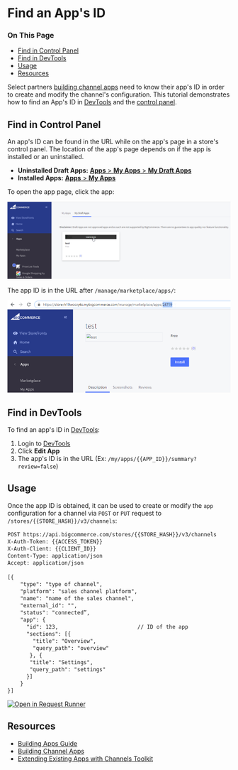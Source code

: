 # Find an App's ID

<div class="otp" id="no-index">

### On This Page
- [Find in Control Panel](#find-in-control-panel)
- [Find in DevTools](#find-in-devtools)
- [Usage](#usage)
- [Resources](#resources)

</div>

Select partners [building channel apps](https://developer.bigcommerce.com/api-docs/channels/building-channel-apps) need to know their app's ID in order to create and modify the channel's configuration. This tutorial demonstrates how to find an App's ID in [DevTools](#find-in-devtoolss) and the [control panel](#find-in-control-panel).

## Find in Control Panel
An app's ID can be found in the URL while on the app's page in a store's control panel. The location of the app's page depends on if the app is installed or an uninstalled.
* **Uninstalled Draft Apps:** [**Apps** > **My Apps** > **My Draft Apps**](https://login.bigcommerce.com/deep-links/manage/marketplace/apps/my-apps/drafts)
* **Installed Apps:** [**Apps** > **My Apps**](https://login.bigcommerce.com/deep-links/manage/marketplace/apps/my-apps)

To open the app page, click the app:

![Draft App](https://raw.githubusercontent.com/bigcommerce/dev-docs/master/assets/images/apps-id-01.png "Draft App")

The app ID is in the URL after `/manage/marketplace/apps/`:

![Draft App ID](https://raw.githubusercontent.com/bigcommerce/dev-docs/master/assets/images/apps-id-02.png "Draft App ID")

## Find in DevTools

To find an app's ID in [DevTools](https://devtools.bigcommerce.com/my/apps):
1. Login to [DevTools](https://devtools.bigcommerce.com/my/apps)
2. Click **Edit App**
3. The app's ID is in the URL (Ex: `/my/apps/{{APP_ID}}/summary?review=false`)

## Usage

Once the app ID is obtained, it can be used to create or modify the `app` configuration for a channel via `POST` or `PUT` request to `/stores/{{STORE_HASH}}/v3/channels`:

```http
POST https://api.bigcommerce.com/stores/{{STORE_HASH}}/v3/channels
X-Auth-Token: {{ACCESS_TOKEN}}
X-Auth-Client: {{CLIENT_ID}}
Content-Type: application/json
Accept: application/json

[{
    "type": "type of channel",
    "platform": "sales channel platform",
    "name": "name of the sales channel",
    "external_id": "",
    "status": "connected”,
    "app": {
      "id": 123,                         // ID of the app
      "sections": [{
        "title": "Overview",
        "query_path": "overview"
       }, {
       "title": "Settings",
       "query_path": "settings"
      }]
    }
}]
```

[![Open in Request Runner](https://storage.googleapis.com/bigcommerce-production-dev-center/images/Open-Request-Runner.svg)](https://developer.bigcommerce.com/api-reference/cart-checkout/channels-listings-api/channels/createchannel#requestrunner)

## Resources
* [Building Apps Guide](https://developer.bigcommerce.com/api-docs/getting-started/building-apps-bigcommerce/building-apps)
* [Building Channel Apps](https://developer.bigcommerce.com/api-docs/channels/building-channel-apps)
* [Extending Existing Apps with Channels Toolkit](https://developer.bigcommerce.com/api-docs/channels/extending-existing-apps)